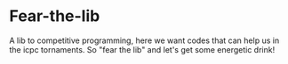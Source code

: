 # Fear-the-lib

A lib to competitive programming, here we want codes that can help us in the icpc tornaments.
So "fear the lib" and let's get some energetic drink!
